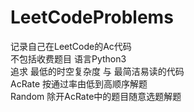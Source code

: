 # LeetCodeProblems
记录自己在LeetCode的Ac代码<br>
不包括收费题目 语言Python3<br>
追求 最低的时空复杂度 与 最简洁易读的代码<br>
AcRate 按通过率由低到高顺序解题<br>
Random 除开AcRate中的题目随意选题解题<br>
